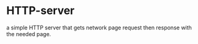 # HTTP-server
a simple HTTP server that gets network page request then response with the needed page.

